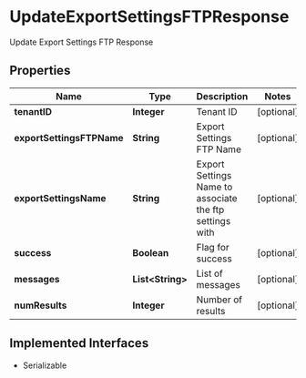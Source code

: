 

# UpdateExportSettingsFTPResponse

Update Export Settings FTP Response

## Properties

| Name | Type | Description | Notes |
|------------ | ------------- | ------------- | -------------|
|**tenantID** | **Integer** | Tenant ID |  [optional] |
|**exportSettingsFTPName** | **String** | Export Settings FTP Name |  [optional] |
|**exportSettingsName** | **String** | Export Settings Name to associate the ftp settings with |  [optional] |
|**success** | **Boolean** | Flag for success |  [optional] |
|**messages** | **List&lt;String&gt;** | List of messages |  [optional] |
|**numResults** | **Integer** | Number of results |  [optional] |


## Implemented Interfaces

* Serializable


